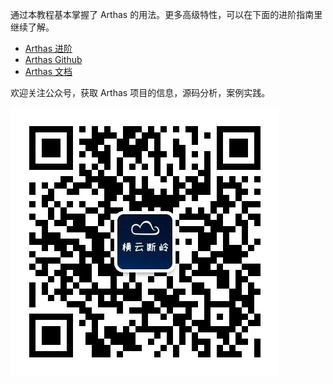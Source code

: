 通过本教程基本掌握了 Arthas 的用法。更多高级特性，可以在下面的进阶指南里继续了解。

- [Arthas 进阶](https://arthas.aliyun.com/doc/arthas-tutorials.html?language=cn&id=arthas-advanced)
- [Arthas Github](https://github.com/alibaba/arthas)
- [Arthas 文档](https://arthas.aliyun.com/doc/)

欢迎关注公众号，获取 Arthas 项目的信息，源码分析，案例实践。

![Arthas 公众号](../../assets/qrcode_gongzhonghao.jpg)
